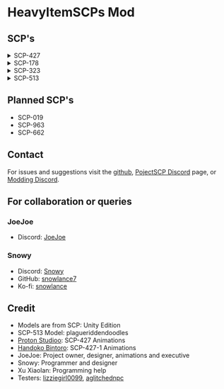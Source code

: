 # HeavyItemSCPs Mod

## SCP's

<details>
<summary>SCP-427</summary>


**Item #:** SCP-427

**Object Class:** Safe* (see containment procedures)

**Special Containment Procedures:** SCP-427 displays no means of self-locomotion or malicious intent at this time, and requires only minimal containment. Due to SCP-427's adverse effects, only medical staff of Class 3 or above may handle or utilize it.

All personnel using SCP-427 must record their total time using it in order to avoid unwanted mutations.

*Instances of SCP-427-1 (colloquially referred to as "Flesh Beasts") created by SCP-427 must be killed immediately as it is impossible to communicate with or experiment on them safely. For this reason instances of SCP-427-1 are classified as Keter.

**Description:** SCP-427 is a small, spherical, ornately carved locket made of a polished silver material. The ornate carvings do not seem to serve any function; it is unknown whether SCP-427's outer casing was crafted by sentients or not. Its circumference at its widest point is roughly 3 cm.

SCP-427 was created after placing a pill of SCP-500 in the Input booth of SCP-914 and using the Fine setting. It displays no unusual activity when closed. When opened, a small glowing orb is visible at the center. The orb emits no radiation or energy aside from the visible spectrum.

When SCP-427 is opened and exposed to biological tissue, it rapidly regenerates cellular damage and somehow is able to purge invading compounds or infections. As a standard of measure, the common cold takes 3 to 10 days to be worked through the human immune system and eventually removed. In the presence of an opened SCP-427, this time is reduced to 2 to 4 minutes. Its healing abilities are directional, so anything not in line of sight with the central orb experiences no effects.

However, long-term exposure produces a significant health hazard. As the locket heals damage, it optimizes the body's natural systems. Resistance to disease and toxins is increased by 500% compared to accepted LD50 or death-rate values after a total of 10 minutes of exposure, and 1000% after 15. After 15 minutes of exposure, muscular systems begin optimizing, increasing strength and pain tolerance by 200-300%. All other systems continue to optimize. Class-D personnel exposed to the device for over an hour total began mutating into a shapeless mass of tissue. The conversion time accelerates with continued exposure to SCP-427.

The "Flesh Beasts" (so named due to their appearance) created by SCP-427 are incredibly aggressive, attacking any and all personnel on sight with lethal results. They are highly resistant to most known weaponry, but can be disabled with sufficient shock trauma or heat in excess of 1100 degrees Celsius (2000 degrees Fahrenheit). Intelligence cannot be accurately gauged, but mapping of biological enhancement of the brain as a direct relationship with optimization of other systems suggests intelligence could exceed levels measured in humans when fully transformed.

SCP-427 is currently being used as a partial replacement for SCP-500 pills, as it can cure almost anything SCP-500 is able to. All "optimizations" imparted by SCP-427 are cumulative. Oversight has deemed the side effects an "acceptable risk" but users must carefully record their total exposure time as sufficient mutations are grounds for termination.

</details>

<details>
<summary>SCP-178</summary>


**Item #:** SCP-178

**Object Class:** Euclid

**Special Containment Procedures:** SCP-178 is to be stored in a Class 3 Anomalous Object Container guarded by no fewer than two (2) armed personnel with Level 3 clearance when not undergoing testing. Item is to be removed from containment only with the written permission of personnel with Level 4 clearance or higher. Following Incident #178-14-Alpha all tests are to be monitored remotely and the presence of all personnel apart from test subjects in the testing area during experimentation is expressly prohibited.

**Description:** SCP-178 is a pair of white stereoscopic ("3-D") glasses with a rectangular white cardboard frame and lenses of transparent blue and red (left and right lenses, respectively) plastic. The item exhibits no unusual physical properties apart from a slight discoloration of the cardboard consistent with age. When worn, the wearer begins perceiving large bipedal entities in addition to its ordinary surroundings. Entities reportedly exhibit a docile and occasionally curious behavior (reports include entities leaning over the shoulder of persons working and observing them with interest), with one exception. Any attempt by the wearer or any other personnel (see Incident Report #178-14-Alpha) to directly interact with the entities results in severe lacerations suddenly appearing on persons involved. The appearance of lacerations is rapid and continues until the moment the wearer expires. The pattern of lacerations is always consistent with being slashed with three (3) parallel, tapered sharp objects of lengths varying between 14.2 and 27.4 cm and maximum thickness varying between 2.9 and 8.1 cm. Recording and measuring devices used during testing failed to detect any anomalies, including while lacerations were appearing on subject(s). Subjects do not report hearing any sounds emanating from the entities. Long-term observation of subjects exposed to the item reveals no lasting effects. Stereoscopic images viewed through the item appear three-dimensional.

</details>

<details>
<summary>SCP-323</summary>


**Item #:** SCP-323

**Object Class:** Euclid

**Special Containment Procedures:** SCP-323 is to be kept in a 17m x 17m x 17m concrete containment cell in Site-91. The object is to be restrained in the center of the cell within a 1m3 container of 8.8cm thick transparent armor lined with one-way laminate, which is to be fit with one (1) electronically locked access port. This container is to be internally lit, with the surrounding cell kept dimmer to facilitate the one-way laminate. The cell is to be surveyed remotely at all times, and any signs of activity are to be reported.

No personnel are to enter SCP-323's containment cell except to examine the integrity of SCP-323's restraint measures. The restraint measures are to be examined bi-weekly, and any signs of damage are to be repaired immediately. All personnel who enter SCP-323's containment cell are to be accompanied by an armed guard. Personnel are not to be within SCP-323's containment cell for longer than forty-five (45) minutes, and any communication around SCP-323 is to be written or spoken in a language other than English or French.

In the event that SCP-323 breaches containment and an instance of SCP-323-1 is formed, personnel are to evacuate Site-91 and the site is to be locked down. Remote units are to be deployed to destroy the body of SCP-323-1; following this, armed personnel may be sent in to re-establish the containment of SCP-323.

**Description:** SCP-323 is the skull of an unidentified cervid measuring 55cm long, 27cm wide, and 31cm tall, with a pair of antlers, measuring 35cm tall and 46cm from tip to tip, growing from the left and right sides of SCP-323. SCP-323 shows signs of damage consistent with outside exposure, with regular pitting, scarring and weathering across the object, bleaching on the upper surfaces and a missing lower mandible. The rear of the skull features an approximately centered ovoid gap, measuring 25 cm high and 23cm wide, giving access to an interior space 16cm deep. This gap shows signs of tool use, indicating that it was carved with tools, possibly stone.

SCP-323 displays the ability to react to aural, tactile, and visual stimuli. Testing has revealed SCP-323 appears to have a field of view similar to that of other cervids, and has responded to visual stimuli from up to 50m away. The targeting of specific members of personnel, various attempts to breach containment, and the violent reaction towards speakers of the French and English languages suggests a level of sapience; however, this is unconfirmed.

SCP-323 is capable of limited locomotion, typically in the form of small movements and vibrations. In most cases, SCP-323 will only locomote in the event of various stimuli, such as moving away when touched or turning when personnel are present within its containment chamber. SCP-323 has demonstrated the ability to make larger movements, such as lunging at personnel and repeatedly attempting to force its way through containment measures.

SCP-323 exerts an influential effect in a radius extending roughly 15m from itself. Individuals within this radius will begin experiencing cannibalistic thoughts and urges, violent outbursts, and impaired judgement after approximately one (1) hour of continuous exposure. Roughly 74% of individuals who reach this point will attempt to place their heads through the gap present in the back of SCP-323, with efforts made to keep their mouths uncovered. If an individual is incapable of fitting their heads through the gap, attempts will be made to bludgeon their heads against nearby hard surfaces until the point the individual's head fits, the individual loses consciousness, or the individual expires. Once the individual has fit their head through SCP-323, the individual is classified as SCP-323-1.

Within ten (10) minutes of putting SCP-323 on, SCP-323-1 will undergo drastic physical alterations. SCP-323-1 will experience a rapid loss of body fat, body hair, and pigmentation, followed by the rupturing of the distal phalanges from the fingertips, abnormal tooth growth, and the blackening of extremities consistent with frostbite. Additionally, SCP-323-1 appears to experience greater strength and pain tolerance than the average human; however; SCP-323-1 still appears to be as susceptible to physical harm as it was prior to its introduction to SCP-323.

SCP-323-1's metabolism will experience a dramatic increase, requiring a constant caloric intake, with starvation occurring anywhere between fifteen (15) to thirty (30) minutes if no self-preservation efforts are made. In order to sustain its increased metabolism, SCP-323-1 will actively seek out and eat other individuals for sustenance until expiration. In the event SCP-323-1 is incapable of finding plentiful nourishment, SCP-323-1 will make efforts to sustain itself, including limiting movement, rationing available food, and autocannibalism. SCP-323-1 will only feed upon humans; it is presumed that SCP-323-1 is capable of receiving sustenance from other sources, but chooses not to, despite availability or ease of access. During the pursuit of individuals, SCP-323-1 has been known to occasionally make various statements in the Severn Ojibwe, Potawatomi, and Cree languages, as well as in the native language of the instance. It is not known if these statements and the knowledge of these languages is the result of SCP-323's anomalous influence or if they originate from SCP-323 itself.

</details>

<details>
<summary>SCP-513</summary>

**Item #:** SCP-513

**Object Class:** Euclid

**Special Containment Procedures:** SCP-513 is to be suspended in a one cubic meter block of gelatin and contained within a soundproofed, climate-controlled cell. The gelatin must be inspected daily for any degradation or loss of integrity. An emergency inspection will be carried out immediately following any earthquake, explosion, or sonic event grade 2 or higher. Personnel performing the inspection are to wear earplugs and active noise-canceling earmuffs at all times while inside SCP-513's cell.

If the gelatin cube shows any signs of degradation (such as rips, tears, splits, liquefaction, or mold), SCP-513 is to be immediately removed and suspended within a replacement cube by a team of surgically deafened Class-D personnel. No other personnel are to enter the cell during this procedure.

Any sentient beings exposed to SCP-513 are to be monitored by at least two security personnel at all times. Under absolutely no circumstances may exposure victims be administered sedatives or allowed to fall unconscious. Any victim who does fall unconscious is to be terminated immediately.

Class-D personnel are to be terminated at the first sign of mental degradation. All other exposure victims may be terminated at their request.

If possible, SCP-513-1 is to be apprehended on sight.

**Description:** Physically, SCP-513 is an unremarkable, rusty cowbell. No marks or engravings are visible on its surface due to the large amount of corrosion. Attempts to remove the rust chemically or mechanically have had no success.

SCP-513 was recovered by Agent ?????? while carrying out Containment Reestablishment Procedure Mu at Site-??. SCP-513's clapper was firmly held in place by several strips of duct tape. A single scrap of paper was found along with SCP-513 (see Addendum).

Any noise produced by SCP-513 immediately induces strong anxiety in all sentient beings who hear it, regardless of their previous mental status. Exposure victims report feelings of being watched by an unseen entity and present elevated heart rates and blood pressure. Roughly one hour after exposure, exposure victims begin to catch glimpses of SCP-513-1 when opening doors, walking past mirrors, turning their heads, or performing any other actions that result in a sudden change in visual perception. Upon being sighted, SCP-513-1 reportedly turns away and runs out of view before disappearing without a trace. Questioning of bystanders indicates that SCP-513-1 is invisible to those who have not been exposed to SCP-513.

Sightings of SCP-513-1 reoccur every 14 to 237 minutes. This "stalking" behavior inevitably causes extreme sleep deprivation, as victims are frequently disturbed by SCP-513-1's presence in their quarters. Victims able to fall asleep before SCP-513-1's appearance report being physically assaulted by it. Upon the victim's awakening, SCP-513-1 flees as usual (see Experiment Log 513). This sleep deprivation, along with the mental stress caused by SCP-513-1's behavior, invariably induces paranoia, aggression, hypervigilance, and depression. All test cases but one have ended with the test subject's suicide.

Descriptions of SCP-513-1's appearance are largely unreliable. Test subjects are unable to provide complete accounts of sightings due to their exhaustion, degraded mental health, and disruptive hypervigilance. However, all interrogations thus far indicate that SCP-513-1 is a tall, emaciated humanoid with abnormally large hands.

**Addendum:** Text recovered from Site-??

    You've seen it. Now he can hear you.
    You've touched it. Now he can see you.
    Never ring it. If you hear it, he can touch you.

</details>

## Planned SCP's

- SCP-019
- SCP-963
- SCP-662

## Contact

For issues and suggestions visit the [github](https://github.com/snowlance7/HeavyItemSCPs), [PojectSCP Discord](https://discord.gg/X8S4wsxggb) page, or [Modding Discord](https://discord.com/channels/1168655651455639582/1284643210068492378).

## For collaboration or queries

### JoeJoe

- Discord: [JoeJoe](https://discord.com/users/167920913289838592)

### Snowy
- Discord: [Snowy](https://discord.com/users/327989194087727107)
- GitHub: [snowlance7](https://github.com/snowlance7)
- Ko-fi: [snowlance](https://ko-fi.com/snowlance)

## Credit

- Models are from SCP: Unity Edition
- SCP-513 Model: plagueriddendoodles
- [Proton Studioo](https://www.fiverr.com/proton1233?source=inbox): SCP-427 Animations
- [Handoko Bintoro](https://www.fiverr.com/handoko_bintoro?source=inbox): SCP-427-1 Animations
- JoeJoe: Project owner, designer, animations and executive
- Snowy: Programmer and designer
- Xu Xiaolan: Programming help
- Testers: [lizziegirl0099](https://discord.com/users/250032260886036480), [aglitchednpc](https://discord.com/users/300819890934382594)